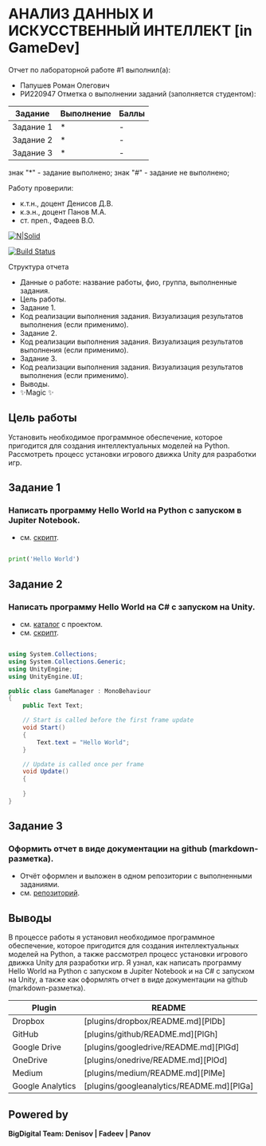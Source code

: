 # АНАЛИЗ ДАННЫХ И ИСКУССТВЕННЫЙ ИНТЕЛЛЕКТ [in GameDev]
Отчет по лабораторной работе #1 выполнил(а):
- Папушев Роман Олегович
- РИ220947
Отметка о выполнении заданий (заполняется студентом):

| Задание | Выполнение | Баллы |
| ------ | ------ | ------ |
| Задание 1 | * | - |
| Задание 2 | * | - |
| Задание 3 | * | - |

знак "*" - задание выполнено; знак "#" - задание не выполнено;

Работу проверили:
- к.т.н., доцент Денисов Д.В.
- к.э.н., доцент Панов М.А.
- ст. преп., Фадеев В.О.

[![N|Solid](https://cldup.com/dTxpPi9lDf.thumb.png)](https://nodesource.com/products/nsolid)

[![Build Status](https://travis-ci.org/joemccann/dillinger.svg?branch=master)](https://travis-ci.org/joemccann/dillinger)

Структура отчета

- Данные о работе: название работы, фио, группа, выполненные задания.
- Цель работы.
- Задание 1.
- Код реализации выполнения задания. Визуализация результатов выполнения (если применимо).
- Задание 2.
- Код реализации выполнения задания. Визуализация результатов выполнения (если применимо).
- Задание 3.
- Код реализации выполнения задания. Визуализация результатов выполнения (если применимо).
- Выводы.
- ✨Magic ✨

## Цель работы
Установить необходимое программное обеспечение, которое пригодится для создания интеллектуальных моделей на Python. Рассмотреть процесс установки игрового движка Unity для разработки игр.

## Задание 1
### Написать программу Hello World на Python с запуском в Jupiter Notebook.

- см. [скрипт](https://github.com/LeonKote/DA-in-GameDev-lab1/blob/master/Anaconda/HelloWorld.ipynb).

```py

print('Hello World')

```

## Задание 2
### Написать программу Hello World на C# с запуском на Unity. 

- см. [каталог](https://github.com/LeonKote/DA-in-GameDev-lab1/tree/master/HelloWorld) с проектом.
- см. [скрипт](https://github.com/LeonKote/DA-in-GameDev-lab1/blob/master/HelloWorld/Assets/Scripts/GameManager.cs).

```cs

using System.Collections;
using System.Collections.Generic;
using UnityEngine;
using UnityEngine.UI;

public class GameManager : MonoBehaviour
{
    public Text Text;

    // Start is called before the first frame update
    void Start()
    {
        Text.text = "Hello World";
    }

    // Update is called once per frame
    void Update()
    {
        
    }
}

```

## Задание 3
### Оформить отчет в виде документации на github (markdown-разметка).

- Отчёт оформлен и выложен в одном репозитории с выполненными заданиями.
- см. [репозиторий](https://github.com/LeonKote/DA-in-GameDev-lab1/blob/master/README.md).

## Выводы

В процессе работы я установил необходимое программное обеспечение, которое пригодится для создания интеллектуальных моделей на Python, а также рассмотрел процесс установки игрового движка Unity для разработки игр. Я узнал, как написать программу Hello World на Python с запуском в Jupiter Notebook и на C# с запуском на Unity, а также как оформлять отчет в виде документации на github (markdown-разметка).


| Plugin | README |
| ------ | ------ |
| Dropbox | [plugins/dropbox/README.md][PlDb] |
| GitHub | [plugins/github/README.md][PlGh] |
| Google Drive | [plugins/googledrive/README.md][PlGd] |
| OneDrive | [plugins/onedrive/README.md][PlOd] |
| Medium | [plugins/medium/README.md][PlMe] |
| Google Analytics | [plugins/googleanalytics/README.md][PlGa] |

## Powered by

**BigDigital Team: Denisov | Fadeev | Panov**
